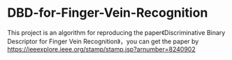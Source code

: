 # DBD-for-Finger-Vein-Recognition
This project is an algorithm for reproducing the paper《Discriminative Binary Descriptor for Finger Vein Recognition》，you can get the paper by https://ieeexplore.ieee.org/stamp/stamp.jsp?arnumber=8240902
